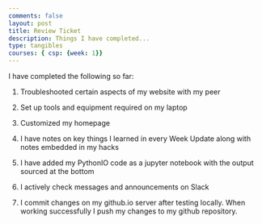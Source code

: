 ```yaml
---
comments: false
layout: post
title: Review Ticket
description: Things I have completed...
type: tangibles 
courses: { csp: {week: 1}}
---
```


I have completed the following so far:

1. Troubleshooted certain aspects of my website with my peer

2. Set up tools and equipment required on my laptop

3. Customized my homepage

4. I have notes on key things I learned in every Week Update along with notes embedded in my hacks

5. I have added my PythonIO code as a jupyter notebook with the output sourced at the bottom

6. I actively check messages and announcements on Slack

7. I commit changes on my github.io server after testing locally. When working successfully I push my changes to my github repository. 